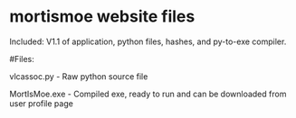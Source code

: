 # mortismoe website files

Included: V1.1 of application, python files, hashes, and py-to-exe compiler.

#Files:

  vlcassoc.py - Raw python source file
  
  MortIsMoe.exe - Compiled exe, ready to run and can be downloaded from user profile page
